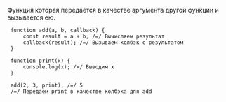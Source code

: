 Функция которая передается в качестве аргумента другой функции и вызывается ею.

```
 function add(a, b, callback) {
     const result = a + b; /=/ Вычисляем результат
     callback(result); /=/ Вызываем колбэк с результатом
 }

 function print(x) {
     console.log(x); /=/ Выводим x
 }

 add(2, 3, print); /=/ 5
 /=/ Передаем print в качестве колбэка для add
```
